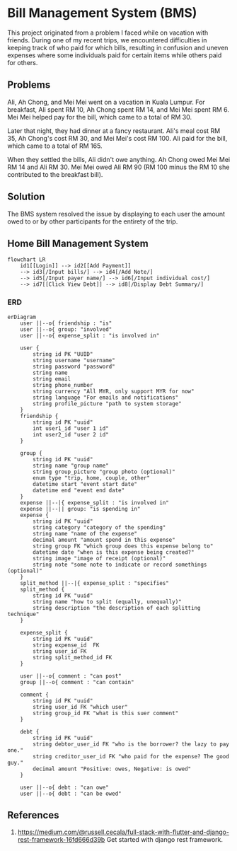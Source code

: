 # Bill Management System (BMS)

This project originated from a problem I faced while on vacation with friends. During one of my recent trips, we encountered difficulties in keeping track of who paid for which bills, resulting in confusion and uneven expenses where some individuals paid for certain items while others paid for others.

## Problems

Ali, Ah Chong, and Mei Mei went on a vacation in Kuala Lumpur. For breakfast, Ali spent RM 10, Ah Chong spent RM 14, and Mei Mei spent RM 6. Mei Mei helped pay for the bill, which came to a total of RM 30.

Later that night, they had dinner at a fancy restaurant. Ali's meal cost RM 35, Ah Chong's cost RM 30, and Mei Mei's cost RM 100. Ali paid for the bill, which came to a total of RM 165.

When they settled the bills, Ali didn't owe anything. Ah Chong owed Mei Mei RM 14 and Ali RM 30. Mei Mei owed Ali RM 90 (RM 100 minus the RM 10 she contributed to the breakfast bill).

## Solution

The BMS system resolved the issue by displaying to each user the amount owed to or by other participants for the entirety of the trip.

## Home Bill Management System

```mermaid
flowchart LR
    id1[[Login]] --> id2[[Add Payment]]
    --> id3[/Input bills/] --> id4[/Add Note/]
    --> id5[/Input payer name/] --> id6[/Input individual cost/]
    --> id7[[Click View Debt]] --> id8[/Display Debt Summary/]
```

### ERD

```mermaid
erDiagram
    user ||--o{ friendship : "is"
    user ||--o{ group: "involved"
    user ||--o{ expense_split : "is involved in"

    user {
        string id PK "UUID"
        string username "username"
        string password "password"
        string name
        string email
        string phone_number
        string currency "All MYR, only support MYR for now"
        string language "For emails and notifications"
        string profile_picture "path to system storage"
    }
    friendship {
        string id PK "uuid"
        int user1_id "user 1 id"
        int user2_id "user 2 id"
    }
    
    group {
        string id PK "uuid"
        string name "group name"
        string group_picture "group photo (optional)"
        enum type "trip, home, couple, other"
        datetime start "event start date"
        datetime end "event end date"
    }
    expense ||--|{ expense_split : "is involved in"
    expense ||--|| group: "is spending in"
    expense {
        string id PK "uuid"
        string category "category of the spending"
        string name "name of the expense"
        decimal amount "amount spend in this expense"
        string group FK "which group does this expense belong to"
        datetime date "when is this expense being created?"
        string image "image of receipt (optional)"
        string note "some note to indicate or record somethings (optional)"
    }
    split_method ||--|{ expense_split : "specifies"
    split_method {
        string id PK "uuid"
        string name "how to split (equally, unequally)"
        string description "the description of each splitting technique"
    }
    
    expense_split {
        string id PK "uuid"
        string expense_id  FK
        string user_id FK
        string split_method_id FK
    }

    user ||--o{ comment : "can post"
    group ||--o{ comment : "can contain"

    comment {
        string id PK "uuid"
        string user_id FK "which user"
        string group_id FK "what is this suer comment"
    }

    debt {
        string id PK "uuid"
        string debtor_user_id FK "who is the borrower? the lazy to pay one."
        string creditor_user_id FK "who paid for the expense? The good guy."
        decimal amount "Positive: owes, Negative: is owed"
    }

    user ||--o{ debt : "can owe"
    user ||--o{ debt : "can be owed"

```

## References

1. <https://medium.com/@russell.cecala/full-stack-with-flutter-and-django-rest-framework-16fd666d39b> Get started with django rest framework.
